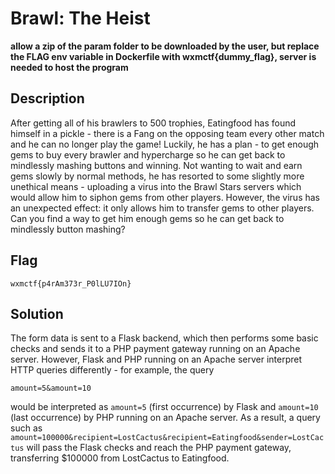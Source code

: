 # Brawl: The Heist

**allow a zip of the param folder to be downloaded by the user, but replace the FLAG env variable in Dockerfile with wxmctf{dummy_flag}, server is needed to host the program**

## Description
After getting all of his brawlers to 500 trophies, Eatingfood has found himself in a pickle - there is a Fang on the opposing team every other match and he can no longer play the game!
Luckily, he has a plan - to get enough gems to buy every brawler and hypercharge so he can get back to mindlessly mashing buttons and winning.
Not wanting to wait and earn gems slowly by normal methods, he has resorted to some slightly more unethical means - uploading a virus into the Brawl Stars servers which would allow him to siphon gems from other players.
However, the virus has an unexpected effect: it only allows him to transfer gems to other players.
Can you find a way to get him enough gems so he can get back to mindlessly button mashing?

## Flag
`wxmctf{p4rAm373r_P0lLU7IOn}`

## Solution
The form data is sent to a Flask backend, which then performs some basic checks and sends it to a PHP payment gateway running on an Apache server. However, Flask and PHP running on an Apache server interpret HTTP queries differently - for example, the query
```
amount=5&amount=10
```
would be interpreted as ```amount=5``` (first occurrence) by Flask and ```amount=10``` (last occurrence) by PHP running on an Apache server. As a result, a query such as ```amount=100000&recipient=LostCactus&recipient=Eatingfood&sender=LostCactus``` will pass the Flask checks and reach the PHP payment gateway, transferring $100000 from LostCactus to Eatingfood.
